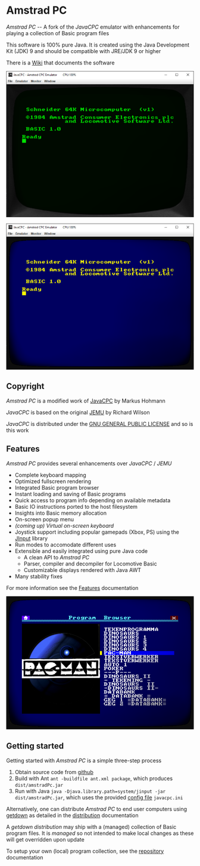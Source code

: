 # Amstrad PC

*Amstrad PC* -- A fork of the *JavaCPC* emulator with enhancements for playing a collection of Basic program files

This software is 100% pure Java. It is created using the Java Development Kit (JDK) 9 and should be compatible with JRE/JDK 9 or higher

There is a [Wiki](https://github.com/jandebr/amstradPc/wiki) that documents the software

![AmstradPC GT65 emulator](https://github.com/jandebr/amstradPc/blob/main/screenshots/AmstradPC-GT65.png)

![AmstradPC CTM644 emulator](https://github.com/jandebr/amstradPc/blob/main/screenshots/AmstradPC-CTM644.png)



## Copyright

*Amstrad PC* is a modified work of [JavaCPC][1] by Markus Hohmann

*JavaCPC* is based on the original [JEMU][2] by Richard Wilson
 
*JavaCPC* is distributed under the [GNU GENERAL PUBLIC LICENSE](LICENSE.txt) and so is this work



## Features

*Amstrad PC* provides several enhancements over *JavaCPC* / *JEMU*

- Complete keyboard mapping
- Optimized fullscreen rendering
- Integrated Basic program browser
- Instant loading and saving of Basic programs
- Quick access to program info depending on available metadata
- Basic IO instructions ported to the host filesystem
- Insights into Basic memory allocation
- On-screen popup menu
- *(coming up) Virtual on-screen keyboard*
- Joystick support including popular gamepads (Xbox, PS) using the [JInput][3] library
- Run modes to accomodate different uses
- Extensible and easily integrated using pure Java code
	- A clean API to *Amstrad PC*
	- Parser, compiler and decompiler for Locomotive Basic
	- Customizable displays rendered with Java AWT
- Many stability fixes

For more information see the [Features](https://github.com/jandebr/amstradPc/wiki/Features) documentation

![Integrated program browser](https://github.com/jandebr/amstradPc/blob/main/screenshots/AmstradPC-Program-Browser.png)



## Getting started

Getting started with *Amstrad PC* is a simple three-step process

1. Obtain source code from [github](https://github.com/jandebr/amstradPc)
2. Build with Ant `ant -buildfile ant.xml package`, which produces `dist/amstradPc.jar`
3. Run with Java `java -Djava.library.path=system/jinput -jar dist/amstradPc.jar`, which uses the provided [config file](https://github.com/jandebr/amstradPc/wiki/Config-javacpc.ini) `javacpc.ini`

Alternatively, one can distribute *Amstrad PC* to end user computers using [getdown](https://github.com/threerings/getdown) as detailed in the [distribution](https://github.com/jandebr/amstradPc/wiki/Distribute-using-getdown) documentation

A *getdown distribution* may ship with a (managed) collection of Basic program files. It is *managed* so not intended to make local changes as these will get overridden upon update

To setup your own (local) program collection, see the [repository](https://github.com/jandebr/amstradPc/wiki/Program-repository) documentation



[1]: <http://cpc-live.com> "JavaCPC"
[2]: <http://jemu.winape.net> "JEMU"
[3]: <https://github.com/jinput/jinput> "JInput"
